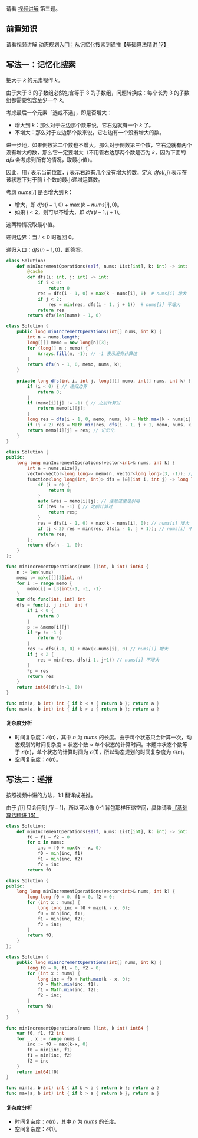请看 [视频讲解](https://www.bilibili.com/video/BV1tw411q7VZ/) 第三题。

## 前置知识

请看视频讲解 [动态规划入门：从记忆化搜索到递推【基础算法精讲 17】](https://b23.tv/72onpYq)

## 写法一：记忆化搜索

把大于 $k$ 的元素视作 $k$。

由于大于 $3$ 的子数组必然包含等于 $3$ 的子数组，问题转换成：每个长为 $3$ 的子数组都需要包含至少一个 $k$。

考虑最后一个元素「选或不选」，即是否增大：

- 增大到 $k$：那么对于左边那个数来说，它右边就有一个 $k$ 了。
- 不增大：那么对于左边那个数来说，它右边有一个没有增大的数。

进一步地，如果倒数第二个数也不增大，那么对于倒数第三个数，它右边就有两个没有增大的数，那么它一定要增大（不用管右边那两个数是否为 $k$，因为下面的 $\textit{dfs}$ 会考虑到所有的情况，取最小值）。

因此，用 $i$ 表示当前位置，$j$ 表示右边有几个没有增大的数。定义 $\textit{dfs}(i,j)$ 表示在该状态下对于前 $i$ 个数的最小递增运算数。

考虑 $\textit{nums}[i]$ 是否增大到 $k$：

- 增大，即 $\textit{dfs}(i-1,0) + \max(k-\textit{nums}[i], 0)$。
- 如果 $j<2$，则可以不增大，即 $\textit{dfs}(i-1,j+1)$。

这两种情况取最小值。

递归边界：当 $i<0$ 时返回 $0$。

递归入口：$\textit{dfs}(n-1,0)$，即答案。

```py [sol-Python3]
class Solution:
    def minIncrementOperations(self, nums: List[int], k: int) -> int:
        @cache
        def dfs(i: int, j: int) -> int:
            if i < 0:
                return 0
            res = dfs(i - 1, 0) + max(k - nums[i], 0)  # nums[i] 增大
            if j < 2:
                res = min(res, dfs(i - 1, j + 1))  # nums[i] 不增大
            return res
        return dfs(len(nums) - 1, 0)
```

```java [sol-Java]
class Solution {
    public long minIncrementOperations(int[] nums, int k) {
        int n = nums.length;
        long[][] memo = new long[n][3];
        for (long[] m : memo) {
            Arrays.fill(m, -1); // -1 表示没有计算过
        }
        return dfs(n - 1, 0, memo, nums, k);
    }
     
    private long dfs(int i, int j, long[][] memo, int[] nums, int k) {
        if (i < 0) { // 递归边界
            return 0;
        }
        if (memo[i][j] != -1) { // 之前计算过
            return memo[i][j];
        }
        long res = dfs(i - 1, 0, memo, nums, k) + Math.max(k - nums[i], 0); // nums[i] 增大
        if (j < 2) res = Math.min(res, dfs(i - 1, j + 1, memo, nums, k)); // nums[i] 不增大
        return memo[i][j] = res; // 记忆化
    }
}
```

```cpp [sol-C++]
class Solution {
public:
    long long minIncrementOperations(vector<int>& nums, int k) {
        int n = nums.size();
        vector<vector<long long>> memo(n, vector<long long>(3, -1)); // -1 表示没有计算过
        function<long long(int, int)> dfs = [&](int i, int j) -> long long {
            if (i < 0) {
                return 0;
            }
            auto &res = memo[i][j]; // 注意这里是引用
            if (res != -1) { // 之前计算过
                return res;
            }
            res = dfs(i - 1, 0) + max(k - nums[i], 0); // nums[i] 增大
            if (j < 2) res = min(res, dfs(i - 1, j + 1)); // nums[i] 不增大
            return res;
        };
        return dfs(n - 1, 0);
    }
};
```

```go [sol-Go]
func minIncrementOperations(nums []int, k int) int64 {
	n := len(nums)
	memo := make([][3]int, n)
	for i := range memo {
		memo[i] = [3]int{-1, -1, -1}
	}
	var dfs func(int, int) int
	dfs = func(i, j int)  int {
		if i < 0 {
			return 0
		}
		p := &memo[i][j]
		if *p != -1 {
			return *p
		}
		res := dfs(i-1, 0) + max(k-nums[i], 0) // nums[i] 增大
		if j < 2 {
			res = min(res, dfs(i-1, j+1)) // nums[i] 不增大
		}
		*p = res
		return res
	}
	return int64(dfs(n-1, 0))
}

func min(a, b int) int { if b < a { return b }; return a }
func max(a, b int) int { if b > a { return b }; return a }
```

#### 复杂度分析

- 时间复杂度：$\mathcal{O}(n)$，其中 $n$ 为 $\textit{nums}$ 的长度。由于每个状态只会计算一次，动态规划的时间复杂度 $=$ 状态个数 $\times$ 单个状态的计算时间。本题中状态个数等于 $\mathcal{O}(n)$，单个状态的计算时间为 $\mathcal{O}(1)$，所以动态规划的时间复杂度为 $\mathcal{O}(n)$。
- 空间复杂度：$\mathcal{O}(n)$。

## 写法二：递推

按照视频中讲的方法，1:1 翻译成递推。

由于 $f[i]$ 只会用到 $f[i-1]$，所以可以像 0-1 背包那样压缩空间，具体请看[【基础算法精讲 18】](https://www.bilibili.com/video/BV16Y411v7Y6/)

```py [sol-Python3]
class Solution:
    def minIncrementOperations(self, nums: List[int], k: int) -> int:
        f0 = f1 = f2 = 0
        for x in nums:
            inc = f0 + max(k - x, 0)
            f0 = min(inc, f1)
            f1 = min(inc, f2)
            f2 = inc
        return f0
```

```cpp [sol-C++]
class Solution {
public:
    long long minIncrementOperations(vector<int>& nums, int k) {
        long long f0 = 0, f1 = 0, f2 = 0;
        for (int x : nums) {
            long long inc = f0 + max(k - x, 0);
            f0 = min(inc, f1);
            f1 = min(inc, f2);
            f2 = inc;
        }
        return f0;
    }
};
```

```java [sol-Java]
class Solution {
    public long minIncrementOperations(int[] nums, int k) {
        long f0 = 0, f1 = 0, f2 = 0;
        for (int x : nums) {
            long inc = f0 + Math.max(k - x, 0);
            f0 = Math.min(inc, f1);
            f1 = Math.min(inc, f2);
            f2 = inc;
        }
        return f0;
    }
}
```

```go [sol-Go]
func minIncrementOperations(nums []int, k int) int64 {
	var f0, f1, f2 int
	for _, x := range nums {
		inc := f0 + max(k-x, 0)
		f0 = min(inc, f1)
		f1 = min(inc, f2)
		f2 = inc
	}
	return int64(f0)
}

func min(a, b int) int { if b < a { return b }; return a }
func max(a, b int) int { if b > a { return b }; return a }
```

#### 复杂度分析

- 时间复杂度：$\mathcal{O}(n)$，其中 $n$ 为 $\textit{nums}$ 的长度。
- 空间复杂度：$\mathcal{O}(1)$。
